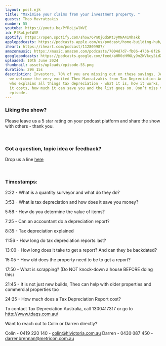 ```yaml
---
layout: post.njk
title: "Maximise your claims from your investment property. "
guests: Theo Mavratzakis
number: 55
youtube: https://youtu.be/PfRoLjwlWVE
id: PfRoLjwlWVE
spotify: https://open.spotify.com/show/6PnOjGdSKtJyMNA41Vhakk
applepodcasts: https://podcasts.apple.com/us/podcast/home-building-hub/id1681936589
iheart: https://iheart.com/podcast/112809987/
amazonmusic: https://music.amazon.com/podcasts/7004d7d7-fb06-473b-8f26-8ce9992cac11
googlepodcasts: https://podcasts.google.com/feed/aHR0cHM6Ly9mZWVkcy5idXp6c3Byb3V0LmNvbS8yMTM5MTU1LnJzcw?sa=X&ved=0CAMQ4aUDahcKEwiwi5uc_72GAxUAAAAAHQAAAAAQQw
uploaded: 10th June 2024
thumbnail: assets/uploads/episode-55.png
duration: 29m 15s
description: Investors, 70% of you are missing out on these savings. Join us as
  we welcome the very excited Theo Mavratzakis from Tax Depreciation Australia
  who explains all things tax depreciation - what it is, how it works, how much
  it costs, how much it can save you and the list goes on. Don’t miss this
  episode.
---
```

### Liking the show?

Please leave us a 5 star rating on your podcast platform and share the show with others - thank you.

<br>

### Got a question, topic idea or feedback?

Drop us a line <a href="/contact" id="contact-us" target="_blank">here</a>

<br>

### Timestamps:

2:22 - What is a quantity surveyor and what do they do?

3:53 - What is tax depreciation and how does it save you money?

5:58 - How do you determine the value of items?

7:25 - Can an accountant do a depreciation report? 

8:35 - Tax depreciation explained 

11:56 - How long do tax depreciation reports last? 

13:00 - How long does it take to get a report? And can they be backdated?

15:05 - How old does the property need to be to get a report? 

17:50 - What is scrapping? (Do NOT knock-down a house BEFORE doing this)

21:45 - It is not just new builds, Theo can help with older properties and commercial properties too

24:25 - How much does a Tax Depreciation Report cost?

To contact Tax Depreciation Australia, call 1300417317 or go to http://www.tdaqs.com.au/

Want to reach out to Colin or Darren directly?

Colin - 0419 220 140 - colin@hlvictoria.com.au
Darren - 0430 087 450 - darrenbrennan@metricon.com.au